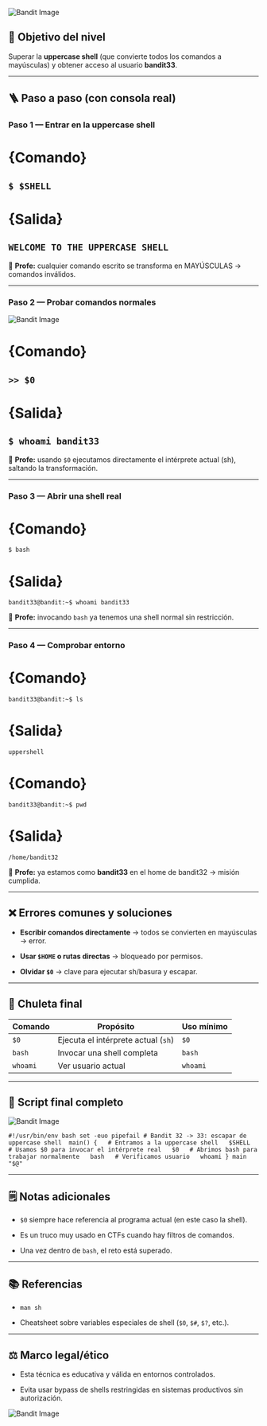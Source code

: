 ﻿![Bandit Image](../../Imagenes/level-32-33-1.png)


## 🔎 Objetivo del nivel

Superar la **uppercase shell** (que convierte todos los comandos a mayúsculas) y obtener acceso al usuario **bandit33**.

---

## 🪜 Paso a paso (con consola real)

### Paso 1 — Entrar en la uppercase shell

# {Comando}

## `$ $SHELL`

# {Salida}

## `WELCOME TO THE UPPERCASE SHELL`

💬 **Profe:** cualquier comando escrito se transforma en MAYÚSCULAS → comandos inválidos.

---

### Paso 2 — Probar comandos normales
![Bandit Image](../../Imagenes/level-32-33-2.png)
# {Comando}

## `>> $0`

# {Salida}

## `$ whoami bandit33`

💬 **Profe:** usando `$0` ejecutamos directamente el intérprete actual (sh), saltando la transformación.

---

### Paso 3 — Abrir una shell real

# {Comando}

`$ bash`

# {Salida}

`bandit33@bandit:~$ whoami bandit33`

💬 **Profe:** invocando `bash` ya tenemos una shell normal sin restricción.

---

### Paso 4 — Comprobar entorno

# {Comando}

`bandit33@bandit:~$ ls`

# {Salida}

`uppershell`

# {Comando}

`bandit33@bandit:~$ pwd`

# {Salida}

`/home/bandit32`

💬 **Profe:** ya estamos como **bandit33** en el home de bandit32 → misión cumplida.

---

## ❌ Errores comunes y soluciones

- **Escribir comandos directamente** → todos se convierten en mayúsculas → error.
    
- **Usar `$HOME` o rutas directas** → bloqueado por permisos.
    
- **Olvidar `$0`** → clave para ejecutar sh/basura y escapar.
    

---

## 🧾 Chuleta final

|Comando|Propósito|Uso mínimo|
|---|---|---|
|`$0`|Ejecuta el intérprete actual (`sh`)|`$0`|
|`bash`|Invocar una shell completa|`bash`|
|`whoami`|Ver usuario actual|`whoami`|

---

## 🧩 Script final completo

![Bandit Image](../../Imagenes/level-32-33-3.png)

`#!/usr/bin/env bash set -euo pipefail # Bandit 32 -> 33: escapar de uppercase shell  main() {   # Entramos a la uppercase shell   $SHELL   # Usamos $0 para invocar el intérprete real   $0   # Abrimos bash para trabajar normalmente   bash   # Verificamos usuario   whoami } main "$@"`

---

## 🗒️ Notas adicionales

- `$0` siempre hace referencia al programa actual (en este caso la shell).
    
- Es un truco muy usado en CTFs cuando hay filtros de comandos.
    
- Una vez dentro de `bash`, el reto está superado.
    

---

## 📚 Referencias

- `man sh`
    
- Cheatsheet sobre variables especiales de shell (`$0`, `$#`, `$?`, etc.).
    

---

## ⚖️ Marco legal/ético

- Esta técnica es educativa y válida en entornos controlados.
    
- Evita usar bypass de shells restringidas en sistemas productivos sin autorización.





![Bandit Image](../../Imagenes/level-32-33-4.png)
